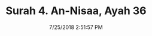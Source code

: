 ---
title       : "Surah 4. An-Nisaa, Ayah 36"
date        : 7/25/2018 2:51:57 PM
draft       : false
type        : "quran"
layout      : "compare"
BookCode    : "CMP"
SurahNumber : "4"
AyahNumber  : "36"
TotalAyah   : "176"
---